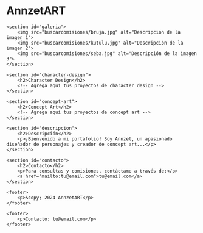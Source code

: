 # AnnzetART
<!DOCTYPE html>
<html lang="es">
<head>
    <meta charset="UTF-8">
    <meta name="viewport" content="width=device-width, initial-scale=1.0">
    <link rel="stylesheet" href="stile.css">
    <title>AnnzetART - Portafolio</title>
</head>
<body>

    <section id="galeria">
        <img src="buscarcomisiones/bruja.jpg" alt="Descripción de la imagen 1">
        <img src="buscarcomisiones/kutulu.jpg" alt="Descripción de la imagen 2">
        <img src="buscarcomisiones/seba.jpg" alt="Descripción de la imagen 3">
    </section>

    <section id="character-design">
        <h2>Character Design</h2>
        <!-- Agrega aquí tus proyectos de character design -->
    </section>

    <section id="concept-art">
        <h2>Concept Art</h2>
        <!-- Agrega aquí tus proyectos de concept art -->
    </section>

    <section id="descripcion">
        <h2>Descripción</h2>
        <p>¡Bienvenido a mi portafolio! Soy Annzet, un apasionado diseñador de personajes y creador de concept art...</p>
    </section>

    <section id="contacto">
        <h2>Contacto</h2>
        <p>Para consultas y comisiones, contáctame a través de:</p>
        <a href="mailto:tu@email.com">tu@email.com</a>
    </section>

    <footer>
        <p>&copy; 2024 AnnzetART</p>
    </footer>
</body>
</html>


    <footer>
        <p>Contacto: tu@email.com</p>
    </footer>
</body>
</html>

